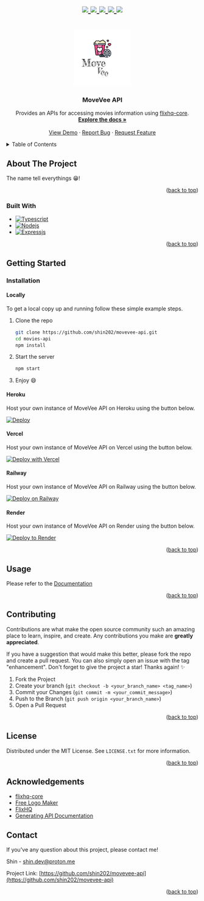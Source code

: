 <a name="readme-top"></a>

<h1 align="center">
   <a href="https://github.com/shin202/movevee-api/graphs/contributors">
      <img src="https://img.shields.io/github/contributors/shin202/movevee-api.svg?style=for-the-badge">
   </a>
   <a href="https://github.com/shin202/movevee-api/network/members">
      <img src="https://img.shields.io/github/forks/shin202/movevee-api.svg?style=for-the-badge">
   </a>
   <a href="https://github.com/shin202/movevee-api/stargazers">
      <img src="https://img.shields.io/github/stars/shin202/movevee-api.svg?style=for-the-badge">
   </a>
   <a href="https://github.com/shin202/movevee-api/issues">
      <img src="https://img.shields.io/github/issues/shin202/movevee-api.svg?style=for-the-badge">
   </a>
   <a href="https://github.com/shin202/movevee-api/blob/main/LICENSE">
      <img src="https://img.shields.io/github/license/shin202/movevee-api.svg?style=for-the-badge">
   </a>
</h1>

<br />
<div align="center">
<a href="#">
   <img src="src/assets/images/logo.png" alt="logo" width="150" height="150">
</a>
<h3 align="center">MoveVee API</h3>

  <p align="center">
    Provides an APIs for accessing movies information using <a href="https://github.com/shin202/flixhq-core">flixhq-core</a>.
    <br />
    <a href="https://documenter.getpostman.com/view/18865685/2s935pr3wV"><strong>Explore the docs »</strong></a>
    <br />
    <br />
    <a href="#">View Demo</a>
    ·
    <a href="https://github.com/shin202/movevee-api/issues">Report Bug</a>
    ·
    <a href="https://github.com/shin202/movevee-api/issues">Request Feature</a>
  </p>
</div>



<!-- TABLE OF CONTENTS -->
<details>
  <summary>Table of Contents</summary>
  <ol>
    <li>
      <a href="#about-the-project">About The Project</a>
      <ul>
        <li><a href="#built-with">Built With</a></li>
      </ul>
    </li>
    <li>
      <a href="#getting-started">Getting Started</a>
      <ul>
        <li>
            <a href="#installation">Installation</a>
            <ul>
                <li><a href="#locally">Locally</a></li>
                <li><a href="#heroku">Heroku</a></li>
                <li><a href="#vercel">Vercel</a></li>
                <li><a href="#railway">Railway</a></li>
                <li><a href="#render">Render</a></li>
            </ul>
        </li>
      </ul>
    </li>
    <li><a href="#usage">Usage</a></li>
    <li><a href="#contributing">Contributing</a></li>
    <li><a href="#license">License</a></li>
    <li><a href="#acknowledgments">Acknowledgments</a></li>
    <li><a href="#contact">Contact</a></li>
  </ol>
</details>



<!-- ABOUT THE PROJECT -->
## About The Project

The name tell everythings 😁!

<p align="right">(<a href="#readme-top">back to top</a>)</p>



### Built With

* [![Typescript][Typescript]][Typescript-url]
* [![Nodejs][Node.js]][Node-url]
* [![Expressjs][Express.js]][Express-url]

<p align="right">(<a href="#readme-top">back to top</a>)</p>



<!-- GETTING STARTED -->
## Getting Started

### Installation
#### Locally

To get a local copy up and running follow these simple example steps.

1. Clone the repo
   ```sh
   git clone https://github.com/shin202/movevee-api.git
   cd movies-api
   npm install
   ```
   
2. Start the server
    ```sh
    npm start
    ```

3. Enjoy 😄

#### Heroku

Host your own instance of MoveVee API on Heroku using the button below.

[![Deploy](https://www.herokucdn.com/deploy/button.svg)](https://heroku.com/deploy?template=https://github.com/shin202/movevee-api)

#### Vercel

Host your own instance of MoveVee API on Vercel using the button below.

[![Deploy with Vercel](https://vercel.com/button)](https://vercel.com/new/clone?repository-url=https%3A%2F%2Fgithub.com%2Fshin202%2Fmovevee-api&env=PORT&project-name=movevee-api&repository-name=movevee-api&demo-title=MoveVee%20API&demo-description=A%20mordern%20APIs%20for%20accessing%20movies%20information%20using%20flixhq-core.&demo-image=https%3A%2F%2Fraw.githubusercontent.com%2Fshin202%2Fmovevee-api%2Fmain%2Fsrc%2Fassets%2Fimages%2Flogo.png)

#### Railway

Host your own instance of MoveVee API on Railway using the button below.

[![Deploy on Railway](https://railway.app/button.svg)](https://railway.app/new/template/MRqDGv)

#### Render

Host your own instance of MoveVee API on Render using the button below.

[![Deploy to Render](https://render.com/images/deploy-to-render-button.svg)](https://render.com/deploy?repo=https://github.com/shin202/movevee-api.git)

<p align="right">(<a href="#readme-top">back to top</a>)</p>


<!-- USAGE EXAMPLES -->
## Usage

Please refer to the [Documentation](https://documenter.getpostman.com/view/18865685/2s935pr3wV)

<p align="right">(<a href="#readme-top">back to top</a>)</p>


<!-- CONTRIBUTING -->
## Contributing

Contributions are what make the open source community such an amazing place to learn, inspire, and create. Any contributions you make are **greatly appreciated**.

If you have a suggestion that would make this better, please fork the repo and create a pull request. You can also simply open an issue with the tag "enhancement".
Don't forget to give the project a star! Thanks again! ✨

1. Fork the Project
2. Create your branch (`git checkout -b <your_branch_name> <tag_name>`)
3. Commit your Changes (`git commit -m <your_commit_message>`)
4. Push to the Branch (`git push origin <your_branch_name>`)
5. Open a Pull Request

<p align="right">(<a href="#readme-top">back to top</a>)</p>


<!-- LICENSE -->
## License

Distributed under the MIT License. See `LICENSE.txt` for more information.

<p align="right">(<a href="#readme-top">back to top</a>)</p>


<!-- ACKNOWLEDGMENTS -->
## Acknowledgements

* [flixhq-core](https://github.com/shin202/flixhq-core)
* [Free Logo Maker](https://www.freelogodesign.org/)
* [FlixHQ](https://flixhq.to/)
* [Generating API Documentation](https://learning.postman.com/docs/publishing-your-api/documenting-your-api/)


<!-- CONTACT -->
## Contact
If you've any question about this project, please contact me!

Shin - <a href="mailto:shin.dev@proton.me">shin.dev@proton.me</a>

Project Link: [https://github.com/shin202/movevee-api](https://github.com/shin202/movevee-api)

<p align="right">(<a href="#readme-top">back to top</a>)</p>


<!-- MARKDOWN LINKS & IMAGES -->
<!-- https://www.markdownguide.org/basic-syntax/#reference-style-links -->
[contributors-shield]: https://img.shields.io/github/contributors/github_username/repo_name.svg?style=for-the-badge
[contributors-url]: https://github.com/github_username/repo_name/graphs/contributors
[forks-shield]: https://img.shields.io/github/forks/github_username/repo_name.svg?style=for-the-badge
[forks-url]: https://github.com/github_username/repo_name/network/members
[stars-shield]: https://img.shields.io/github/stars/github_username/repo_name.svg?style=for-the-badge
[stars-url]: https://github.com/github_username/repo_name/stargazers
[issues-shield]: https://img.shields.io/github/issues/github_username/repo_name.svg?style=for-the-badge
[issues-url]: https://github.com/github_username/repo_name/issues
[license-shield]: https://img.shields.io/github/license/github_username/repo_name.svg?style=for-the-badge
[license-url]: https://github.com/github_username/repo_name/blob/master/LICENSE.txt
[linkedin-shield]: https://img.shields.io/badge/-LinkedIn-black.svg?style=for-the-badge&logo=linkedin&colorB=555
[linkedin-url]: https://linkedin.com/in/linkedin_username
[Next.js]: https://img.shields.io/badge/next.js-000000?style=for-the-badge&logo=nextdotjs&logoColor=white
[Next-url]: https://nextjs.org/
[React.js]: https://img.shields.io/badge/React-20232A?style=for-the-badge&logo=react&logoColor=61DAFB
[React-url]: https://reactjs.org/
[Vue.js]: https://img.shields.io/badge/Vue.js-35495E?style=for-the-badge&logo=vuedotjs&logoColor=4FC08D
[Vue-url]: https://vuejs.org/
[Angular.io]: https://img.shields.io/badge/Angular-DD0031?style=for-the-badge&logo=angular&logoColor=white
[Angular-url]: https://angular.io/
[Svelte.dev]: https://img.shields.io/badge/Svelte-4A4A55?style=for-the-badge&logo=svelte&logoColor=FF3E00
[Svelte-url]: https://svelte.dev/
[Laravel.com]: https://img.shields.io/badge/Laravel-FF2D20?style=for-the-badge&logo=laravel&logoColor=white
[Laravel-url]: https://laravel.com
[Bootstrap.com]: https://img.shields.io/badge/Bootstrap-563D7C?style=for-the-badge&logo=bootstrap&logoColor=white
[Bootstrap-url]: https://getbootstrap.com
[JQuery.com]: https://img.shields.io/badge/jQuery-0769AD?style=for-the-badge&logo=jquery&logoColor=white
[JQuery-url]: https://jquery.com 
[Typescript]: https://img.shields.io/badge/TypeScript-007ACC?style=for-the-badge&logo=typescript&logoColor=white
[Typescript-url]: https://www.typescriptlang.org
[Node.js]: https://img.shields.io/badge/Node.js-43853D?style=for-the-badge&logo=node.js&logoColor=white
[Node-url]: https://nodejs.org/en
[Express.js]: https://img.shields.io/badge/Express.js-404D59?style=for-the-badge
[Express-url]: https://expressjs.com